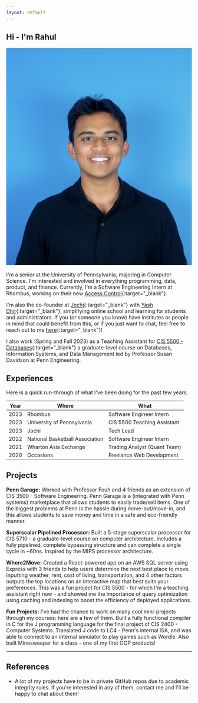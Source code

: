 ```yaml
---
layout: default
---
```


## Hi - I'm Rahul

<img class="profile-picture" src="compressed_headshot.jpg">

I'm a senior at the University of Pennsylvania, majoring in Computer Science. I'm interested and involved in everything programming, data, product, and finance. Currently, I'm a Software Engineering Intern at Rhombus, working on their new [Access Control](https://www.rhombus.com/access-control/){:target="_blank"}.

I'm also the co-founder at [Jochi](https://www.jochi.info/){:target="_blank"} with [Yash Dhir](https://www.linkedin.com/in/yashdhir/){:target="_blank"}, simplifying online school and learning for students and administrators. If you (or someone you know) have institutes or people in mind that could benefit from this, or if you just want to chat, feel free to reach out to me [here](https://www.linkedin.com/in/rahul-nambiar27/){:target="_blank"}!

I also work (Spring and Fall 2023) as a Teaching Assistant for [CIS 5500 - Databases](https://online.seas.upenn.edu/courses/cis-550-database-information-systems/){:target="_blank"} a graduate-level course on  Databases, Information Systems, and Data Management led by Professor Susan Davidson at Penn Engineering.

## Experiences

Here is a quick run-through of what I've been doing for the past few years.

Year | Where | What
-----|-------|--------
2023 | Rhombus | Software Engineer Intern
2023 | University of Pennsylvania  | CIS 5500 Teaching Assistant
2023 | Jochi | Tech Lead
2022 | National Basketball Association | Software Engineer Intern
2021 | Wharton Asia Exchange | Trading Analyst (Quant Team)
2020 | Occasions | Freelance Web Development

## Projects

**Penn Garage:** Worked with Professor Fouh and 4 friends as an extension of CIS 3500 - Software Engineering. Penn Garage is a (integrated with Penn systems) marketplace that allows students to easily trade/sell items. One of the biggest problems at Penn is the hassle during move-out/move-in, and this allows students to save money and time in a safe and eco-friendly manner.

**Superscalar Pipelined Processor:** Built a 5-stage superscalar processor for CIS 5710 - a graduate-level course on computer architecture. Includes a fully pipelined, complete bypassing structure and can complete a single cycle in ~60ns. Inspired by the MIPS processor architecture.

**Where2Move:** Created a React-powered app on an AWS SQL server using Express with 3 friends to help users determine the next best place to move. Inputting weather, rent, cost of living, transportation, and 4 other factors outputs the top locations on an interactive map that best suits your preferences. This was a fun project for CIS 5500 - for which I'm a teaching assistant right now - and showed me the importance of query optimization using caching and indexing to boost the efficiency of deployed applications.

**Fun Projects:** I've had the chance to work on many cool mini-projects through my courses: here are a few of them. Built a fully functional compiler in C for the J programming language for the final project of CIS 2400 - Computer Systems. Translated J code to LC4 - Penn's internal ISA, and was able to connect to an internal simulator to play games such as Wordle. Also built Minesweeper for a class - one of my first OOP products!

****
## References

* A lot of my projects have to be in private GitHub repos due to academic integrity rules. If you're interested in any of them, contact me and I'll be happy to chat about them!
